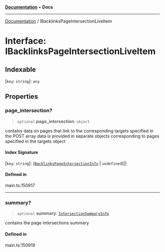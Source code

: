 [**Documentation**](../README.md) • **Docs**

***

[Documentation](../globals.md) / IBacklinksPageIntersectionLiveItem

# Interface: IBacklinksPageIntersectionLiveItem

## Indexable

 \[`key`: `string`\]: `any`

## Properties

### page\_intersection?

> `optional` **page\_intersection**: `object`

contains data on pages that link to the corresponding targets specified in the POST array
data is provided in separate objects corresponding to pages specified in the targets object

#### Index Signature

 \[`key`: `string`\]: ([`BacklinksPageIntersectionInfo`](../classes/BacklinksPageIntersectionInfo.md) \| `undefined`)[]

#### Defined in

main.ts:150917

***

### summary?

> `optional` **summary**: [`IntersectionSummaryInfo`](../classes/IntersectionSummaryInfo.md)

contains the page intersections summary

#### Defined in

main.ts:150919
